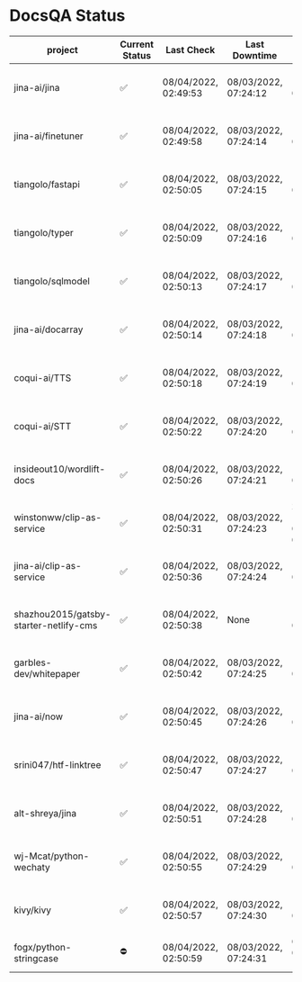 # DocsQA Status

|               project                |Current Status|     Last Check     |   Last Downtime    |              % Uptime               |
|--------------------------------------|--------------|--------------------|--------------------|-------------------------------------|
|jina-ai/jina                          |✅            |08/04/2022, 02:49:53|08/03/2022, 07:24:12|130.852 (since 07/29/2022, 16:38:18) |
|jina-ai/finetuner                     |✅            |08/04/2022, 02:49:58|08/03/2022, 07:24:14|130.862 (since 07/29/2022, 16:38:18) |
|tiangolo/fastapi                      |✅            |08/04/2022, 02:50:05|08/03/2022, 07:24:15|130.872 (since 07/29/2022, 16:38:18) |
|tiangolo/typer                        |✅            |08/04/2022, 02:50:09|08/03/2022, 07:24:16|130.877 (since 07/29/2022, 16:38:18) |
|tiangolo/sqlmodel                     |✅            |08/04/2022, 02:50:13|08/03/2022, 07:24:17|130.879 (since 07/29/2022, 16:38:18) |
|jina-ai/docarray                      |✅            |08/04/2022, 02:50:14|08/03/2022, 07:24:18|130.878 (since 07/29/2022, 16:38:18) |
|coqui-ai/TTS                          |✅            |08/04/2022, 02:50:18|08/03/2022, 07:24:19|130.880 (since 07/29/2022, 16:38:18) |
|coqui-ai/STT                          |✅            |08/04/2022, 02:50:22|08/03/2022, 07:24:20|130.884 (since 07/29/2022, 16:38:18) |
|insideout10/wordlift-docs             |✅            |08/04/2022, 02:50:26|08/03/2022, 07:24:21|130.887 (since 07/29/2022, 16:38:18) |
|winstonww/clip-as-service             |✅            |08/04/2022, 02:50:31|08/03/2022, 07:24:23|2059.758 (since 08/01/2022, 02:40:51)|
|jina-ai/clip-as-service               |✅            |08/04/2022, 02:50:36|08/03/2022, 07:24:24|130.898 (since 07/29/2022, 16:38:18) |
|shazhou2015/gatsby-starter-netlify-cms|✅            |08/04/2022, 02:50:38|None                |100.000 (since 08/03/2022, 10:30:18) |
|garbles-dev/whitepaper                |✅            |08/04/2022, 02:50:42|08/03/2022, 07:24:25|130.898 (since 07/29/2022, 16:38:18) |
|jina-ai/now                           |✅            |08/04/2022, 02:50:45|08/03/2022, 07:24:26|130.900 (since 07/29/2022, 16:38:18) |
|srini047/htf-linktree                 |✅            |08/04/2022, 02:50:47|08/03/2022, 07:24:27|137.751 (since 07/31/2022, 18:29:28) |
|alt-shreya/jina                       |✅            |08/04/2022, 02:50:51|08/03/2022, 07:24:28|130.904 (since 07/29/2022, 16:38:18) |
|wj-Mcat/python-wechaty                |✅            |08/04/2022, 02:50:55|08/03/2022, 07:24:29|130.908 (since 07/29/2022, 16:38:18) |
|kivy/kivy                             |✅            |08/04/2022, 02:50:57|08/03/2022, 07:24:30|130.908 (since 07/29/2022, 16:38:18) |
|fogx/python-stringcase                |⛔️           |08/04/2022, 02:50:59|08/03/2022, 07:24:31|0.000 (since 08/01/2022, 12:54:44)   |
